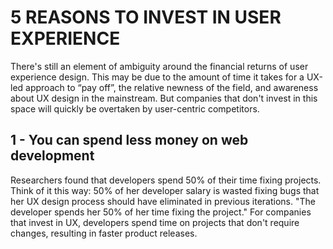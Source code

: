 # 5 REASONS TO INVEST IN USER EXPERIENCE

There's still an element of ambiguity around the financial returns of user experience design. This may be due to the amount of time it takes for a UX-led approach to “pay off”, the relative newness of the field, and awareness about UX design in the mainstream.
But companies that don't invest in this space will quickly be overtaken by user-centric competitors.

## 1 - You can spend less money on web development 

Researchers found that developers spend 50% of their time fixing projects. Think of it this way: 50% of her developer salary is wasted fixing bugs that her UX design process should have eliminated in previous iterations. "The developer spends her 50% of her time fixing the project."
For companies that invest in UX, developers spend time on projects that don't require changes, resulting in faster product releases.
